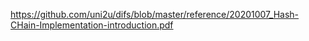 

https://github.com/uni2u/difs/blob/master/reference/20201007_Hash-CHain-Implementation-introduction.pdf
